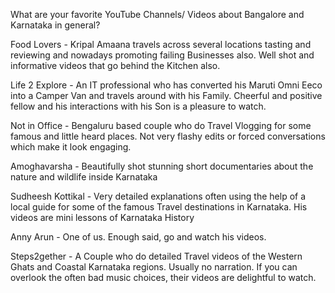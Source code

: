 What are your favorite YouTube Channels/ Videos about Bangalore and Karnataka in general? 
 
 Food Lovers - Kripal Amaana travels across several locations tasting and reviewing and nowadays promoting failing Businesses also. Well shot and informative videos that go behind the Kitchen also.
 
 Life 2 Explore - An IT professional who has converted his Maruti Omni Eeco into a Camper Van and travels around with his Family. Cheerful and positive fellow and his interactions with his Son is a pleasure to watch.
 
 Not in Office - Bengaluru based couple who do Travel Vlogging for some famous and little heard places. Not very flashy edits or forced conversations which make it look engaging.
 
 Amoghavarsha - Beautifully shot stunning short documentaries about the nature and wildlife inside Karnataka
 
 Sudheesh Kottikal - Very detailed explanations often using the help of a local guide for some of the famous Travel destinations in Karnataka. His videos are mini lessons of Karnataka History
 
 Anny Arun - One of us. Enough said, go and watch his videos.
 
 Steps2gether - A Couple who do detailed Travel videos of the Western Ghats and Coastal Karnataka regions. Usually no narration. If you can overlook the often bad music choices, their videos are delightful to watch.
